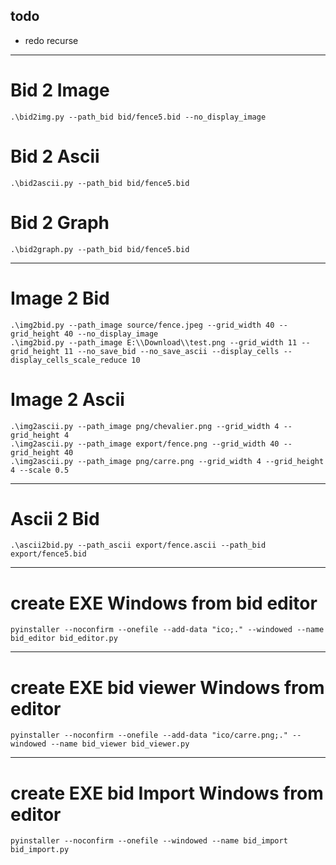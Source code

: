 ## todo
* redo recurse


______________________________________________________________
# Bid 2 Image
```
.\bid2img.py --path_bid bid/fence5.bid --no_display_image
```

# Bid 2 Ascii
```
.\bid2ascii.py --path_bid bid/fence5.bid
```

# Bid 2 Graph
```
.\bid2graph.py --path_bid bid/fence5.bid
```


______________________________________________________________
# Image 2 Bid
```
.\img2bid.py --path_image source/fence.jpeg --grid_width 40 --grid_height 40 --no_display_image
.\img2bid.py --path_image E:\\Download\\test.png --grid_width 11 --grid_height 11 --no_save_bid --no_save_ascii --display_cells --display_cells_scale_reduce 10
```
# Image 2 Ascii
```
.\img2ascii.py --path_image png/chevalier.png --grid_width 4 --grid_height 4
.\img2ascii.py --path_image export/fence.png --grid_width 40 --grid_height 40
.\img2ascii.py --path_image png/carre.png --grid_width 4 --grid_height 4 --scale 0.5
```

______________________________________________________________
# Ascii 2 Bid
```
.\ascii2bid.py --path_ascii export/fence.ascii --path_bid export/fence5.bid
```

______________________________________________________________
# create EXE Windows from bid editor
```
pyinstaller --noconfirm --onefile --add-data "ico;." --windowed --name bid_editor bid_editor.py
```


______________________________________________________________
# create EXE bid viewer Windows from editor
```
pyinstaller --noconfirm --onefile --add-data "ico/carre.png;." --windowed --name bid_viewer bid_viewer.py
```

______________________________________________________________
# create EXE bid Import Windows from editor
```
pyinstaller --noconfirm --onefile --windowed --name bid_import bid_import.py
```
